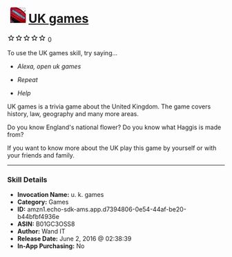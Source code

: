 # &nbsp;<img src="skill_icon" alt="UK games icon" width="36"> [UK games](http://alexa.amazon.com/#skills/amzn1.echo-sdk-ams.app.d7394806-0e54-44af-be20-b44bfbf4936e)
![0 stars](../../images/ic_star_border_black_18dp_1x.png)![0 stars](../../images/ic_star_border_black_18dp_1x.png)![0 stars](../../images/ic_star_border_black_18dp_1x.png)![0 stars](../../images/ic_star_border_black_18dp_1x.png)![0 stars](../../images/ic_star_border_black_18dp_1x.png) 0

To use the UK games skill, try saying...

* *Alexa, open uk games*

* *Repeat*

* *Help*

UK games is a trivia game about the United Kingdom. The game covers history, law, geography and many more areas.

Do you know England's national flower?
Do you know what Haggis is made from?

If you want to know more about the UK play this game by yourself or with your friends and family.

***

### Skill Details

* **Invocation Name:** u. k. games
* **Category:** Games
* **ID:** amzn1.echo-sdk-ams.app.d7394806-0e54-44af-be20-b44bfbf4936e
* **ASIN:** B01GC3OSS8
* **Author:** Wand IT
* **Release Date:** June 2, 2016 @ 02:38:39
* **In-App Purchasing:** No
